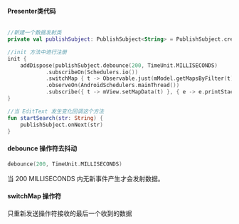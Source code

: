     

#### Presenter类代码
 
```Kotlin

//新建一个数据发射类
private val publishSubject: PublishSubject<String> = PublishSubject.create

//init 方法中进行注册
init {
    addDispose(publishSubject.debounce(200, TimeUnit.MILLISECONDS)
            .subscribeOn(Schedulers.io())
            .switchMap { t -> Observable.just(mModel.getMapsByFilter(t)) }
            .observeOn(AndroidSchedulers.mainThread())
            .subscribe({ t -> mView.setMapData(t) }, { e -> e.printStackTrace() }))
}

//当 EditText 发生变化回调这个方法
fun startSearch(str: String) {
    publishSubject.onNext(str)
}
```
 
#### debounce 操作符去抖动 
 
```Kotlin
debounce(200, TimeUnit.MILLISECONDS)
```
当 200 MILLISECONDS 内无新事件产生才会发射数据。
    
#### switchMap 操作符
    
只重新发送操作符接收的最后一个收到的数据
    
    
    
    
    
    
